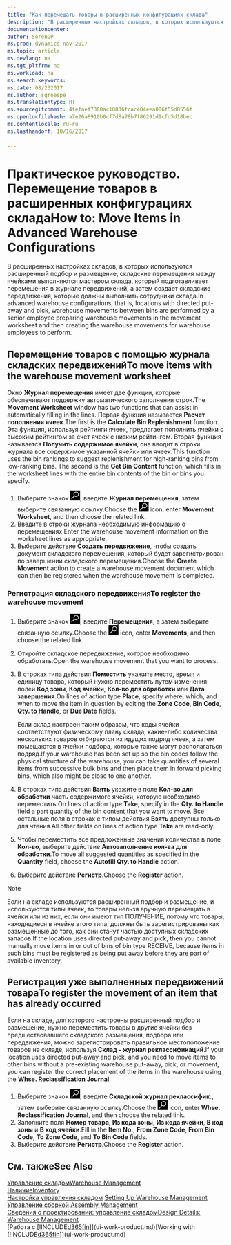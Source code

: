 ```yaml
---
title: "Как перемещать товары в расширенных конфигурациях склада"
description: "В расширенных настройках складов, в которых используются расширенный подбор и размещение, складские перемещения между ячейками выполняются мастером склада, который подготавливает перемещения в журнале передвижений, а затем создает складские передвижения, которые должны выполнить сотрудники склада."
documentationcenter: 
author: SorenGP
ms.prod: dynamics-nav-2017
ms.topic: article
ms.devlang: na
ms.tgt_pltfrm: na
ms.workload: na
ms.search.keywords: 
ms.date: 08/232017
ms.author: sgroespe
ms.translationtype: HT
ms.sourcegitcommit: 4fefaef7380ac10836fcac404eea006f55d8556f
ms.openlocfilehash: a7e26a8910b0cf7d8a78b7f86291d9cfd5d18bec
ms.contentlocale: ru-ru
ms.lasthandoff: 10/16/2017

---
```

# <a name="how-to-move-items-in-advanced-warehouse-configurations"></a><span data-ttu-id="e6487-103">Практическое руководство. Перемещение товаров в расширенных конфигурациях склада</span><span class="sxs-lookup"><span data-stu-id="e6487-103">How to: Move Items in Advanced Warehouse Configurations</span></span>
<span data-ttu-id="e6487-104">В расширенных настройках складов, в которых используются расширенный подбор и размещение, складские перемещения между ячейками выполняются мастером склада, который подготавливает перемещения в журнале передвижений, а затем создает складские передвижения, которые должны выполнить сотрудники склада.</span><span class="sxs-lookup"><span data-stu-id="e6487-104">In advanced warehouse configurations, that is, locations with directed put-away and pick, warehouse movements between bins are performed by a senior employee preparing warehouse movements in the movement worksheet and then creating the warehouse movements for warehouse employees to perform.</span></span>  

## <a name="to-move-items-with-the-warehouse-movement-worksheet"></a><span data-ttu-id="e6487-105">Перемещение товаров с помощью журнала складских передвижений</span><span class="sxs-lookup"><span data-stu-id="e6487-105">To move items with the warehouse movement worksheet</span></span>
<span data-ttu-id="e6487-106">Окно **Журнал перемещения** имеет две функции, которые обеспечивают поддержку автоматического заполнения строк.</span><span class="sxs-lookup"><span data-stu-id="e6487-106">The **Movement Worksheet** window has two functions that can assist in automatically filling in the lines.</span></span> <span data-ttu-id="e6487-107">Первая функция называется **Расчет пополнения ячеек**.</span><span class="sxs-lookup"><span data-stu-id="e6487-107">The first is the **Calculate Bin Replenishment** function.</span></span> <span data-ttu-id="e6487-108">Эта функция, используя рейтинги ячеек, предлагает пополнить ячейки с высоким рейтингом за счет ячеек с низким рейтингом. Вторая функция называется **Получить содержимое ячейки**, она вводит в строки журнала все содержимое указанной ячейки или ячеек.</span><span class="sxs-lookup"><span data-stu-id="e6487-108">This function uses the bin rankings to suggest replenishment for high-ranking bins from low-ranking bins. The second is the **Get Bin Content** function, which fills in the worksheet lines with the entire bin contents of the bin or bins you specify.</span></span>

1.  <span data-ttu-id="e6487-109">Выберите значок ![Поиск страницы или отчета](media/ui-search/search_small.png "Значок поиска страницы или отчета"), введите **Журнал перемещения**, затем выберите связанную ссылку.</span><span class="sxs-lookup"><span data-stu-id="e6487-109">Choose the ![Search for Page or Report](media/ui-search/search_small.png "Search for Page or Report icon") icon, enter **Movement Worksheet**, and then choose the related link.</span></span>  
2.  <span data-ttu-id="e6487-110">Введите в строки журнала необходимую информацию о перемещениях.</span><span class="sxs-lookup"><span data-stu-id="e6487-110">Enter the warehouse movement information on the worksheet lines as appropriate.</span></span>  
3. <span data-ttu-id="e6487-111">Выберите действие **Создать передвижение**, чтобы создать документ складского перемещения, который будет зарегистрирован по завершении складского перемещения.</span><span class="sxs-lookup"><span data-stu-id="e6487-111">Choose the **Create Movement** action to create a warehouse movement document which can then be registered when the warehouse movement is completed.</span></span>  

### <a name="to-register-the-warehouse-movement"></a><span data-ttu-id="e6487-112">Регистрация складского передвижения</span><span class="sxs-lookup"><span data-stu-id="e6487-112">To register the warehouse movement</span></span>  
1.  <span data-ttu-id="e6487-113">Выберите значок ![Поиск страницы или отчета](media/ui-search/search_small.png "Значок поиска страницы или отчета"), введите **Перемещения**, а затем выберите связанную ссылку.</span><span class="sxs-lookup"><span data-stu-id="e6487-113">Choose the ![Search for Page or Report](media/ui-search/search_small.png "Search for Page or Report icon") icon, enter **Movements**, and then choose the related link.</span></span>  
2.  <span data-ttu-id="e6487-114">Откройте складское передвижение, которое необходимо обработать.</span><span class="sxs-lookup"><span data-stu-id="e6487-114">Open the warehouse movement that you want to process.</span></span>  
3.  <span data-ttu-id="e6487-115">В строках типа действия **Поместить** укажите место, время и единицу товара, который нужно переместить путем изменения полей **Код зоны**, **Код ячейки**, **Кол-во для обработки** или **Дата завершения**.</span><span class="sxs-lookup"><span data-stu-id="e6487-115">On lines of action type **Place**, specify where, which, and when to move the item in question by editing the **Zone Code**, **Bin Code**, **Qty. to Handle**, or **Due Date** fields.</span></span>  

    <span data-ttu-id="e6487-116">Еcли склад настроен таким образом, что коды ячейки соответствуют физическому плану склада, какие-либо количества нескольких товаров отбираются из идущих подряд ячеек, а затем помещаются в ячейки подбора, которые также могут располагаться подряд.</span><span class="sxs-lookup"><span data-stu-id="e6487-116">If your warehouse has been set up so the bin codes follow the physical structure of the warehouse, you can take quantities of several items from successive bulk bins and then place them in forward picking bins, which also might be close to one another.</span></span>  
4.  <span data-ttu-id="e6487-117">В строках типа действия **Взять** укажите в поле **Кол-во для обработки** часть содержимого ячейки, которую необходимо переместить.</span><span class="sxs-lookup"><span data-stu-id="e6487-117">On lines of action type **Take**, specify in the **Qty. to Handle** field a part quantity of the bin content that you want to move.</span></span> <span data-ttu-id="e6487-118">Все остальные поля в строках с типом действия **Взять** доступны только для чтения.</span><span class="sxs-lookup"><span data-stu-id="e6487-118">All other fields on lines of action type **Take** are read-only.</span></span>  
5.  <span data-ttu-id="e6487-119">Чтобы переместить все предложенные значения количества в поле **Кол-во**, выберите действие **Автозаполнение кол-ва для обработки**.</span><span class="sxs-lookup"><span data-stu-id="e6487-119">To move all suggested quantities as specified in the **Quantity** field, choose the **Autofill Qty. to Handle** action.</span></span>  
6. <span data-ttu-id="e6487-120">Выберите действие **Регистр**.</span><span class="sxs-lookup"><span data-stu-id="e6487-120">Choose the **Register** action.</span></span>  

> [!NOTE]  
>  <span data-ttu-id="e6487-121">Если на складе используются расширенный подбор и размещение, и используются типы ячеек, то товары нельзя вручную перемещать в ячейки или из них, если они имеют тип ПОЛУЧЕНИЕ, потому что товары, находящиеся в ячейке этого типа, должны быть зарегистрированы как размещенные до того, как они станут частью доступных складских запасов.</span><span class="sxs-lookup"><span data-stu-id="e6487-121">If the location uses directed put-away and pick, then you cannot manually move items in or out of bins of bin type RECEIVE, because items in such bins must be registered as being put away before they are part of available inventory.</span></span>

## <a name="to-register-the-movement-of-an-item-that-has-already-occurred"></a><span data-ttu-id="e6487-122">Регистрация уже выполненных передвижений товара</span><span class="sxs-lookup"><span data-stu-id="e6487-122">To register the movement of an item that has already occurred</span></span>  
<span data-ttu-id="e6487-123">Если на складе, для которого настроены расширенный подбор и размещение, нужно переместить товары в другие ячейки без предшествовавшего складского размещения, подбора или передвижения, можно зарегистрировать правильное местоположение товаров на складе, используя **Склад - журнал реклассификаций**.</span><span class="sxs-lookup"><span data-stu-id="e6487-123">If your location uses directed put-away and pick, and you need to move items to other bins without a pre-existing warehouse put-away, pick, or movement, you can register the correct placement of the items in the warehouse using the **Whse. Reclassification Journal**.</span></span>

1.  <span data-ttu-id="e6487-124">Выберите значок ![Поиск страницы или отчета](media/ui-search/search_small.png "Значок поиска страницы или отчета"), введите **Складской журнал реклассифик.**, затем выберите связанную ссылку.</span><span class="sxs-lookup"><span data-stu-id="e6487-124">Choose the ![Search for Page or Report](media/ui-search/search_small.png "Search for Page or Report icon") icon, enter **Whse. Reclassification Journal**, and then choose the related link.</span></span>  
2.  <span data-ttu-id="e6487-125">Заполните поля **Номер товара**, **Из кода зоны**, **Из кода ячейки**, **В код зоны** и **В код ячейки**.</span><span class="sxs-lookup"><span data-stu-id="e6487-125">Fill in the **Item No.**, **From Zone Code**, **From Bin Code**, **To Zone Code**, and **To Bin Code** fields.</span></span>  
3.  <span data-ttu-id="e6487-126">Выберите действие **Регистр**.</span><span class="sxs-lookup"><span data-stu-id="e6487-126">Choose the **Register** action.</span></span>  

## <a name="see-also"></a><span data-ttu-id="e6487-127">См. также</span><span class="sxs-lookup"><span data-stu-id="e6487-127">See Also</span></span>  
[<span data-ttu-id="e6487-128">Управление складом</span><span class="sxs-lookup"><span data-stu-id="e6487-128">Warehouse Management</span></span>](warehouse-manage-warehouse.md)  
[<span data-ttu-id="e6487-129">Наличие</span><span class="sxs-lookup"><span data-stu-id="e6487-129">Inventory</span></span>](inventory-manage-inventory.md)  
<span data-ttu-id="e6487-130">[Настройка управления складом](warehouse-setup-warehouse.md)   </span><span class="sxs-lookup"><span data-stu-id="e6487-130">[Setting Up Warehouse Management](warehouse-setup-warehouse.md)   </span></span>  
<span data-ttu-id="e6487-131">[Управление сборкой](assembly-assemble-items.md)  </span><span class="sxs-lookup"><span data-stu-id="e6487-131">[Assembly Management](assembly-assemble-items.md)  </span></span>  
[<span data-ttu-id="e6487-132">Сведения о проектировании: управление складом</span><span class="sxs-lookup"><span data-stu-id="e6487-132">Design Details: Warehouse Management</span></span>](design-details-warehouse-management.md)  
<span data-ttu-id="e6487-133">[Работа с [!INCLUDE[d365fin](includes/d365fin_md.md)]](ui-work-product.md)</span><span class="sxs-lookup"><span data-stu-id="e6487-133">[Working with [!INCLUDE[d365fin](includes/d365fin_md.md)]](ui-work-product.md)</span></span>

